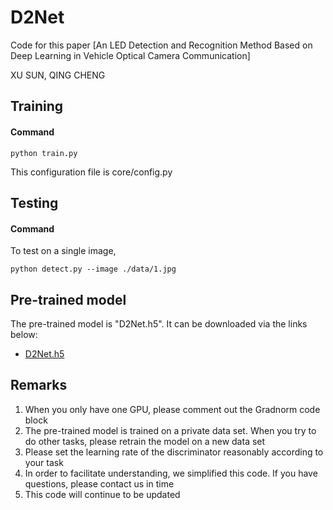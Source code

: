 # D2Net

Code for this paper [An LED Detection and Recognition Method Based on Deep Learning in Vehicle Optical Camera Communication]

XU SUN,  QING CHENG


## Training

#### Command

```python train.py```

This configuration file is core/config.py



## Testing

#### Command

To test on a single image,

```python detect.py --image ./data/1.jpg```


## Pre-trained model

The pre-trained model is "D2Net.h5". It can be downloaded via the links below:
- [D2Net.h5](https://drive.google.com/file/d/1bpj9pCcZR_6-AHb5aNnev5lILQbH8GMZ/view)

## Remarks

1. When you only have one GPU, please comment out the Gradnorm code block
2. The pre-trained model is trained on a private data set. When you try to do other tasks, please retrain the model on a new data set
3. Please set the learning rate of the discriminator reasonably according to your task
4. In order to facilitate understanding, we simplified this code. If you have questions, please contact us in time
5. This code will continue to be updated


```

